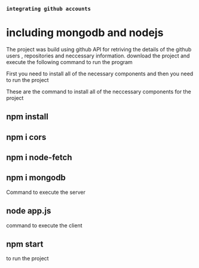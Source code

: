 ### `integrating github accounts`

# including mongodb and nodejs
The project was build using github API for retriving the details of the github users , repositories and neccessary information.
download the project and execute the following command to run the program
 
 First you need to install all of the necessary components and then you need to run the project
 
 These are the command to install all of the neccessary components for the project
 ## npm install
 ## npm i cors
 ## npm i node-fetch
 ## npm i mongodb

Command to execute the server
## node app.js

command to execute the client
 ## npm start
 
to run the project

